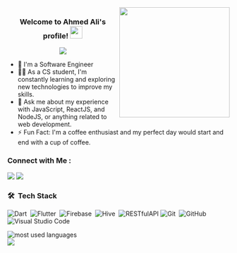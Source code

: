 
<img width="250" align="right" src="https://c.tenor.com/_DOBjnGspYAAAAAM/code-coding.gif">

<h3 align="center">
  Welcome to Ahmed Ali's profile!
  <img src="https://media.giphy.com/media/hvRJCLFzcasrR4ia7z/giphy.gif" width="28">
</h3>

<!-- Typing SVG by DenverCoder1 - https://github.com/DenverCoder1/readme-typing-svg -->
<p align="center">
  <a href="https://github.com/DenverCoder1/readme-typing-svg"><img src="https://readme-typing-svg.herokuapp.com/?lines=Mobile%20developer;Always%20learning%20new%20things&font=Fira%20Code&center=true&width=440&height=45&color=f75c7e&vCenter=true&size=22"></a>
</p> 

- 🏢 I'm a Software Engineer 
- 👨‍💻 As a CS student, I'm constantly learning and exploring new technologies to improve my skills.
- 💬 Ask me about my experience with JavaScript, ReactJS, and NodeJS, or anything related to web development.
- ⚡ Fun Fact: I'm a coffee enthusiast and my perfect day would start and end with a cup of coffee.

### Connect with Me :

<a href="https://linkedin.com/in/ahmed-ali-b30b9420a" target="_blank"><img src="https://img.shields.io/badge/-Ahmed%20Ali-0077B5?style=for-the-badge&logo=Linkedin&logoColor=white"/></a>
<a href="https://t.me/Ahmed_Ali_Abdel_Aziz" target="_blank"><img src="https://img.shields.io/badge/-Ahmed%20Ali-0077B5?style=for-the-badge&logo=Telegram&logoColor=white"/></a>
### 🛠 &nbsp;Tech Stack
![Dart](https://img.shields.io/badge/-dart-05122A?style=flat&logo=dart)&nbsp;
![Flutter](https://img.shields.io/badge/-Flutter-05122A?style=flat&logo=Flutter&logoColor=563D7C)&nbsp;
![Firebase](https://img.shields.io/badge/-Firebase-05122A?style=flat&logo=FireBase)&nbsp;
![Hive](https://img.shields.io/badge/-Hive-05122A?style=flat&logo=Hive&logoColor=1572B6)&nbsp;
![RESTfulAPI](https://img.shields.io/badge/-RESTfulAPI-05122A?style=flat&logo=RESTfulAPI)
![Git](https://img.shields.io/badge/-Git-05122A?style=flat&logo=git)&nbsp;
![GitHub](https://img.shields.io/badge/-GitHub-05122A?style=flat&logo=github)&nbsp;
![Visual Studio Code](https://img.shields.io/badge/-Visual%20Studio%20Code-05122A?style=flat&logo=visual-studio-code&logoColor=007ACC)&nbsp;




<img align="left" src="https://github-readme-stats.vercel.app/api/top-langs?username=ahmedali807&show_icons=true&locale=en&layout=compact&theme=radical" alt="most used languages" />
<br>
<a href="https://komarev.com/ghpvc/?username=ahmedali807&style=for-the-badge">
    <img src="https://komarev.com/ghpvc/?username=ahmedali807&style=for-the-badge">
</a>
